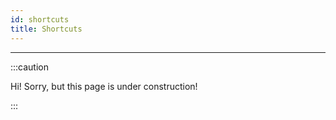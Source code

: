 ```yaml
---
id: shortcuts
title: Shortcuts
---
```


---------------

:::caution

Hi! Sorry, but this page is under construction!

:::